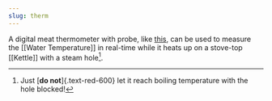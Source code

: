```yaml
---
slug: therm
---
```


A digital meat thermometer with probe, like [this](https://www.amazon.ca/gp/product/B017613C3C/), can be used to measure the [[Water Temperature]] in real-time while it heats up on a stove-top [[Kettle]] with a steam hole[^hole].

[^hole]: Just [**do not**]{.text-red-600} let it reach boiling temperature with the hole blocked!